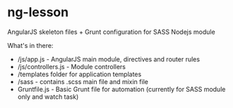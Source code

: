 ng-lesson
=========

AngularJS skeleton files + Grunt configuration for SASS Nodejs module

What's in there:

* /js/app.js - AngularJS main module, directives and router rules
* /js/controllers.js - Module controllers
* /templates folder for application templates
* /sass - contains .scss main file and mixin file
* Gruntfile.js - Basic Grunt file for automation (currently for SASS module only and watch task)


